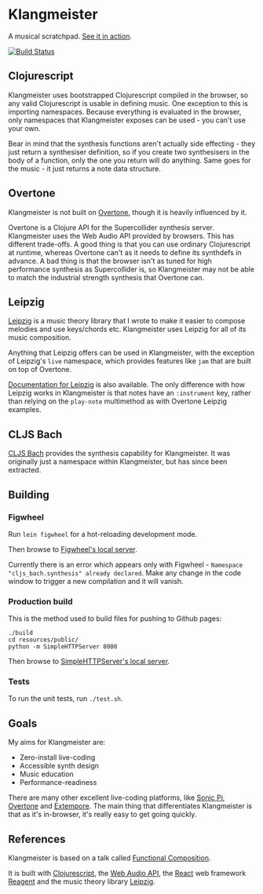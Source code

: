 Klangmeister
============

A musical scratchpad. [See it in action](http://ctford.github.io/klangmeister/).

[![Build Status](https://travis-ci.org/ctford/klangmeister.png)](https://travis-ci.org/ctford/klangmeister)

Clojurescript
-------------

Klangmeister uses bootstrapped Clojurescript compiled in the browser, so any valid Clojurescript is usable in defining music. One exception to this is importing namespaces. Because everything is evaluated in the browser, only namespaces that Klangmeister exposes can be used - you can't use your own.

Bear in mind that the synthesis functions aren't actually side effecting - they just return a synthesiser definition, so if you create two synthesisers in the body of a function, only the one you return will do anything. Same goes for the music - it just returns a note data structure.

Overtone
--------

Klangmeister is not built on [Overtone](https://overtone.github.io/), though it is heavily influenced by it.

Overtone is a Clojure API for the Supercollider synthesis server. Klangmeister uses the Web Audio API provided by browsers. This has different trade-offs. A good thing is that you can use ordinary Clojurescript at runtime, whereas Overtone can't as it needs to define its synthdefs in advance. A bad thing is that the browser isn't as tuned for high performance synthesis as Supercollider is, so Klangmeister may not be able to match the industrial strength synthesis that Overtone can.

Leipzig
-------

[Leipzig](https://github.com/ctford/leipzig) is a music theory library that I wrote to make it easier to compose melodies and use keys/chords etc. Klangmeister uses Leipzig for all of its music composition.

Anything that Leipzig offers can be used in Klangmeister, with the exception of Leipzig's `live` namespace, which provides features like `jam` that are built on top of Overtone.

[Documentation for Leipzig](http://ctford.github.io/leipzig/) is also available. The only difference with how Leipzig works in
Klangmeister is that notes have an `:instrument` key, rather than relying on the `play-note` multimethod as with Overtone Leipzig
examples.

CLJS Bach
---------

[CLJS Bach](https://github.com/ctford/cljs-bach) provides the synthesis capability for Klangmeister. It was originally just
a namespace within Klangmeister, but has since been extracted.

Building
--------

### Figwheel
Run `lein figwheel` for a hot-reloading development mode.

Then browse to [Figwheel's local server](http://localhost:3449/klangmeister/index.html).

Currently there is an error which appears only with Figwheel - `Namespace "cljs_bach.synthesis" already declared`. Make any change in the code window to trigger a new compilation and it will vanish.

### Production build

This is the method used to build files for pushing to Github pages:

    ./build
    cd resources/public/
    python -m SimpleHTTPServer 8000

Then browse to [SimpleHTTPServer's local server](http://localhost:8000/klangmeister/index.html).

### Tests
To run the unit tests, run `./test.sh`.

Goals
-----
My aims for Klangmeister are:
* Zero-install live-coding
* Accessible synth design
* Music education
* Performance-readiness

There are many other excellent live-coding platforms, like [Sonic Pi](http://sonic-pi.net/), [Overtone](https://overtone.github.io/) and [Extempore](http://extempore.moso.com.au/). The main thing that differentiates Klangmeister is that as it's in-browser, it's really easy to get going quickly.

References
----------
Klangmeister is based on a talk called [Functional Composition](https://www.youtube.com/watch?v=Mfsnlbd-4xQ).

It is built with [Clojurescript](https://github.com/clojure/clojurescript), the [Web Audio API](https://www.w3.org/TR/webaudio/),
the [React](https://facebook.github.io/react/) web framework [Reagent](https://github.com/reagent-project/reagent)
and the music theory library [Leipzig](https://github.com/ctford/leipzig).
